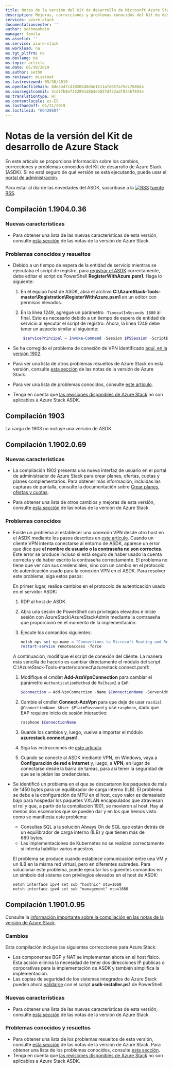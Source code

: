 ```yaml
---
title: Notas de la versión del Kit de desarrollo de Microsoft Azure Stack | Microsoft Docs
description: Mejoras, correcciones y problemas conocidos del Kit de desarrollo de Azure Stack.
services: azure-stack
documentationcenter: ''
author: sethmanheim
manager: femila
ms.assetid: ''
ms.service: azure-stack
ms.workload: na
ms.tgt_pltfrm: na
ms.devlang: na
ms.topic: article
ms.date: 05/30/2019
ms.author: sethm
ms.reviewer: misainat
ms.lastreviewed: 05/30/2019
ms.openlocfilehash: 8de4447cd30204d0d4e1611afd057a75dc7688da
ms.sourcegitcommit: 2cd17b8e7352891d8b3eb827d732adf834b7693e
ms.translationtype: HT
ms.contentlocale: es-ES
ms.lasthandoff: 05/31/2019
ms.locfileid: "66428687"
---
```

# <a name="asdk-release-notes"></a>Notas de la versión del Kit de desarrollo de Azure Stack

En este artículo se proporciona información sobre los cambios, correcciones y problemas conocidos del Kit de desarrollo de Azure Stack (ASDK). Si no está seguro de qué versión se está ejecutando, puede usar el [portal de administración](../operator/azure-stack-updates.md#determine-the-current-version).

Para estar al día de las novedades del ASDK, suscríbase a la [![RSS](./media/asdk-release-notes/feed-icon-14x14.png)](https://docs.microsoft.com/api/search/rss?search=Azure+Stack+Development+Kit+release+notes&locale=en-us#) [fuente RSS](https://docs.microsoft.com/api/search/rss?search=Azure+Stack+Development+Kit+release+notes&locale=en-us#).

## <a name="build-11904036"></a>Compilación 1.1904.0.36

<!-- ### Changes -->

### <a name="new-features"></a>Nuevas características

- Para obtener una lista de las nuevas características de esta versión, consulte [esta sección](../operator/azure-stack-release-notes-1904.md#whats-in-this-update) de las notas de la versión de Azure Stack.

### <a name="fixed-and-known-issues"></a>Problemas conocidos y resueltos

- Debido a un tiempo de espera de la entidad de servicio mientras se ejecutaba el script de registro, para [registrar el ASDK](asdk-register.md) correctamente, debe editar el script de PowerShell **RegisterWithAzure.psm1**. Haga lo siguiente:

  1. En el equipo host de ASDK, abra el archivo **C:\AzureStack-Tools-master\Registration\RegisterWithAzure.psm1** en un editor con permisos elevados.
  2. En la línea 1249, agregue un parámetro `-TimeoutInSeconds 1800` al final. Esto es necesario debido a un tiempo de espera de entidad de servicio al ejecutar el script de registro. Ahora, la línea 1249 debe tener un aspecto similar al siguiente:

     ```powershell
      $servicePrincipal = Invoke-Command -Session $PSSession -ScriptBlock { New-AzureBridgeServicePrincipal -RefreshToken $using:RefreshToken -AzureEnvironment $using:AzureEnvironmentName -TenantId $using:TenantId -TimeoutInSeconds 1800 }
      ```

- Se ha corregido el problema de conexión de VPN identificado [aquí, en la versión 1902](#known-issues).

- Para ver una lista de otros problemas resueltos de Azure Stack en esta versión, consulte [esta sección](../operator/azure-stack-release-notes-1904.md#fixes) de las notas de la versión de Azure Stack.
- Para ver una lista de problemas conocidos, consulte [este artículo](../operator/azure-stack-release-notes-known-issues-1904.md).
- Tenga en cuenta que [las revisiones disponibles de Azure Stack](../operator/azure-stack-release-notes-1904.md#hotfixes) no son aplicables a Azure Stack ASDK.

## <a name="build-1903"></a>Compilación 1903

La carga de 1903 no incluye una versión de ASDK.

## <a name="build-11902069"></a>Compilación 1.1902.0.69

### <a name="new-features"></a>Nuevas características

- La compilación 1902 presenta una nueva interfaz de usuario en el portal de administrador de Azure Stack para crear planes, ofertas, cuotas y planes complementarios. Para obtener más información, incluidas las capturas de pantalla, consulte la documentación sobre [Crear planes, ofertas y cuotas](../operator/azure-stack-create-plan.md).

- Para obtener una lista de otros cambios y mejoras de esta versión, consulte [esta sección](../operator/azure-stack-update-1902.md#improvements) de las notas de la versión de Azure Stack.

<!-- ### New features

- For a list of new features in this release, see [this section](../operator/azure-stack-update-1902.md#new-features) of the Azure Stack release notes.

### Fixed and known issues

- For a list of issues fixed in this release, see [this section](../operator/azure-stack-update-1902.md#fixed-issues) of the Azure Stack release notes. For a list of known issues, see [this section](../operator/azure-stack-update-1902.md#known-issues-post-installation).
- Note that [available Azure Stack hotfixes](../operator/azure-stack-update-1902.md#azure-stack-hotfixes) are not applicable to the Azure Stack ASDK. -->

### <a name="known-issues"></a>Problemas conocidos

- Existe un problema al establecer una conexión VPN desde otro host en el ASDK mediante los pasos descritos en [este artículo](asdk-connect.md). Cuando un cliente VPN intenta conectarse al entorno de ASDK, aparece un error que dice que **el nombre de usuario o la contraseña no son correctos**. Este error se produce incluso si está seguro de haber usado la cuenta correcta y de haber escrito la contraseña correctamente. El problema no tiene que ver con sus credenciales, sino con un cambio en el protocolo de autenticación usado para la conexión VPN en el ASDK. Para resolver este problema, siga estos pasos:

   En primer lugar, realice cambios en el protocolo de autenticación usado en el servidor ASDK:

   1. RDP al host de ASDK.
   2. Abra una sesión de PowerShell con privilegios elevados e inicie sesión con AzureStack\AzureStackAdmin mediante la contraseña que proporcionó en el momento de la implementación.
   3. Ejecute los comandos siguientes:

      ```powershell
      netsh nps set np name = "Connections to Microsoft Routing and Remote Access server" profileid = "0x100a" profiledata = "1A000000000000000000000000000000" profileid = "0x1009" profiledata = "0x5"
      restart-service remoteaccess -force
      ```

   A continuación, modifique el script de conexión del cliente. La manera más sencilla de hacerlo es cambiar directamente el módulo del script C:\AzureStack-Tools-master\connect\azurestack.connect.psm1:

   1. Modifique el cmdlet **Add-AzsVpnConnection** para cambiar el parámetro `AuthenticationMethod` de `MsChapv2` a `EAP`:

      ```powershell
      $connection = Add-VpnConnection -Name $ConnectionName -ServerAddress $ServerAddress -TunnelType L2tp -EncryptionLevel Required -AuthenticationMethod Eap -L2tpPsk $PlainPassword -Force -RememberCredential -PassThru -SplitTunneling
      ```

   2. Cambie el cmdlet **Connect-AzsVpn** para que deje de usar `rasdial @ConnectionName $User $PlainPassword` y use `rasphone`, dado que EAP requiere inicio de sesión interactivo:

      ```powershell
      rasphone $ConnectionName
      ```

   3. Guarde los cambios y, luego, vuelva a importar el módulo **azurestack.connect.psm1**.
   4. Siga las instrucciones de [este artículo](asdk-connect.md#set-up-vpn-connectivity).
   5. Cuando se conecte al ASDK mediante VPN, en Windows, vaya a **Configuración de red e Internet** y, luego, a **VPN**, en lugar de conectarse desde la barra de tareas, para así tener la seguridad de que se le pidan las credenciales.

- Se identificó un problema en el que se descartaron los paquetes de más de 1450 bytes para un equilibrador de carga interno (ILB). El problema se debe a la configuración de MTU en el host, cuyo valor es demasiado bajo para hospedar los paquetes VXLAN encapsulados que atraviesan el rol y que, a partir de la compilación 1901, se movieron al host. Hay al menos dos escenarios que se pueden dar y en los que hemos visto como se manifiesta este problema:

  - Consultas SQL a la solución Always On de SQL que están detrás de un equilibrador de carga interno (ILB) y que tienen más de 660 bytes.
  - Las implementaciones de Kubernetes no se realizan correctamente si intenta habilitar varios maestros.  

  El problema se produce cuando establece comunicación entre una VM y un ILB en la misma red virtual, pero en diferentes subredes. Para solucionar este problema, puede ejecutar los siguientes comandos en un símbolo del sistema con privilegios elevados en el host de ASDK:

  ```shell
  netsh interface ipv4 set sub "hostnic" mtu=1660
  netsh interface ipv4 set sub "management" mtu=1660
  ```

## <a name="build-11901095"></a>Compilación 1.1901.0.95

Consulte la [información importante sobre la compilación en las notas de la versión de Azure Stack](../operator/azure-stack-update-1901.md#build-reference).

### <a name="changes"></a>Cambios

Esta compilación incluye las siguientes correcciones para Azure Stack:

- Los componentes BGP y NAT se implementan ahora en el host físico. Esta acción elimina la necesidad de tener dos direcciones IP públicas o corporativas para la implementación de ASDK y también simplifica la implementación.
- Las copias de seguridad de los sistemas integrados de Azure Stack pueden ahora [validarse](asdk-validate-backup.md) con el script **asdk-installer.ps1** de PowerShell.

### <a name="new-features"></a>Nuevas características

- Para obtener una lista de las nuevas características de esta versión, consulte [esta sección](../operator/azure-stack-update-1901.md#new-features) de las notas de la versión de Azure Stack.

### <a name="fixed-and-known-issues"></a>Problemas conocidos y resueltos

- Para obtener una lista de los problemas resueltos de esta versión, consulte [esta sección](../operator/azure-stack-update-1901.md#fixed-issues) de las notas de la versión de Azure Stack. Para obtener una lista de los problemas conocidos, consulte [esta sección](../operator/azure-stack-update-1901.md#known-issues-post-installation).
- Tenga en cuenta que [las revisiones disponibles de Azure Stack](../operator/azure-stack-update-1901.md#azure-stack-hotfixes) no son aplicables a Azure Stack ASDK.
